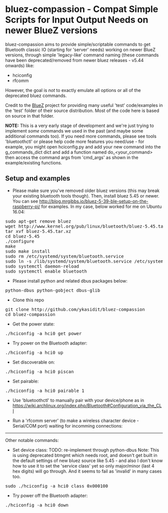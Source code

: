 bluez-compassion - Compat Simple Scripts for Input Output Needs on newer BlueZ versions
=======================================================================================

bluez-compassion aims to provide simple/scriptable commands to get Bluetooth classic IO (starting for 'server' needs) working on newer BlueZ versions, through simple 'legacy-like' command naming (these commands have been deprecated/removed from newer bluez releases - v5.44 onwards) like:
  - hciconfig
  - rfcomm

However, the goal is *not* to exactly emulate all options or all of the deprecated bluez commands.

Credit to the [BlueZ](http://www.bluez.org) project for providing many useful 'test' code/examples in the 'test' folder of their source distribution. Most of the code here is based on source in that folder.

**NOTE:** This is a very early stage of development and we're just trying to implement *some* commands we used in the past (and maybe some additional commands too). If you need more commands, please see tools 'bluetoothctl' or please help code more features you need/use - for example, you might open hciconfig.py and add your new command into the g_commands_dict dict and add a function named do_<your_command> then access the command args from 'cmd_args' as shown in the example/existing functions.


Setup and examples
------------------

- Please make sure you've removed older bluez versions (this may break your existing bluetooth tools though). Then, install bluez 5.45 or newer. You can see http://blog.mrgibbs.io/bluez-5-39-ble-setup-on-the-raspberry-pi/ for examples. In my case, below worked for me on Ubuntu 16.04:
<pre>
sudo apt-get remove bluez
wget http://www.kernel.org/pub/linux/bluetooth/bluez-5.45.tar.xz
tar xvf bluez-5.45.tar.xz 
cd bluez-5.45
./configure
make
sudo make install
sudo rm /etc/systemd/system/bluetooth.service
sudo ln -s /lib/systemd/system/bluetooth.service /etc/systemd/system/bluetooth.service
sudo systemctl daemon-reload
sudo systemctl enable bluetooth
</pre>

- Please install python and related dbus packages below:
<pre>
python-dbus python-gobject dbus-glib
</pre>

- Clone this repo
<pre>
git clone http://github.com/ykasidit/bluez-compassion
cd bluez-compassion
</pre>

- Get the power state:
<pre>./hciconfig -a hci0 get_power</pre>

- Try power on the Bluetooth adapter:
<pre>./hciconfig -a hci0 up</pre>

- Set discoverable on:
<pre>./hciconfig -a hci0 piscan</pre>

- Set pairable:
<pre>./hciconfig -a hci0 pairable 1</pre>

- Use 'bluetoothctl' to manually pair with your device/phone as in https://wiki.archlinux.org/index.php/Bluetooth#Configuration_via_the_CLI

- Run a 'rfcomm server' (to make a wireless character device - Serial/COM port) waiting for incomming connections:


---

Other notable commands:

- Set device class:
TODO: re-implement through python-dbus
Note: This is using deprecated btmgmt which needs root, and doesn't get built in the default settings of new bluez source like 5.45 - and also I don't know how to use it to set the 'service class' yet so only major/minor (last 4 hex digits) will go through. And it seems to fail as 'invalid' in many cases too.
<pre>sudo ./hciconfig -a hci0 class 0x000100</pre>

- Try power off the Bluetooth adapter:
<pre>./hciconfig -a hci0 down</pre>
